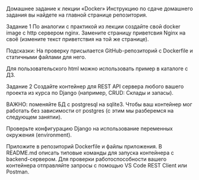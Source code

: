 Домашнее задание к лекции «Docker» Инструкцию по сдаче домашнего задания вы найдете на главной странице репозитория.

Задание 1 По аналогии с практикой из лекции создайте свой docker image с http сервером nginx. Замените страницу приветсвия Nginx на своё (измените текст приветствия на той же странице).

Подсказки: На проверку присылается GitHub-репозиторий с Dockerfile и статичными файлами для него.

Для пользовательского html можно использовать пример в каталоге с ДЗ.

Задание 2 Создайте контейнер для REST API сервера любого вашего проекта из курса по Django (например, CRUD: Склады и запасы).

ВАЖНО: поменяйте БД с postgresql на sqlite3. Чтобы ваш контейнер мог работать без зависимости от postgres (с этим мы разберемся на следующем занятии).

Проверьте конфигурацию Django на использование переменных окружения (environment).

Приложите в репозиторий Dockerfile и файлы приложения. В README.md описать типовые команды для запуска контейнера c backend-сервером. Для проверки работоспособности вашего контейнера отправляйте запросы с помощью VS Code REST Client или Postman.
